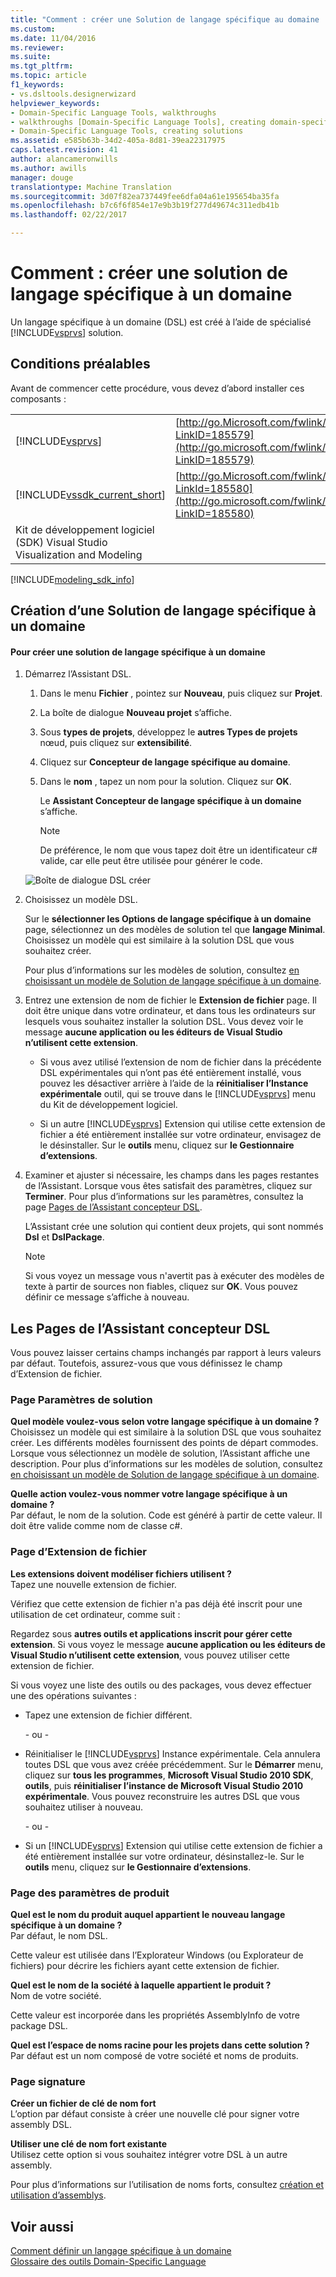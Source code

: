 ```yaml
---
title: "Comment : créer une Solution de langage spécifique au domaine | Documents Microsoft"
ms.custom: 
ms.date: 11/04/2016
ms.reviewer: 
ms.suite: 
ms.tgt_pltfrm: 
ms.topic: article
f1_keywords:
- vs.dsltools.designerwizard
helpviewer_keywords:
- Domain-Specific Language Tools, walkthroughs
- walkthroughs [Domain-Specific Language Tools], creating domain-specific language
- Domain-Specific Language Tools, creating solutions
ms.assetid: e585b63b-34d2-405a-8d81-39ea22317975
caps.latest.revision: 41
author: alancameronwills
ms.author: awills
manager: douge
translationtype: Machine Translation
ms.sourcegitcommit: 3d07f82ea737449fee6dfa04a61e195654ba35fa
ms.openlocfilehash: b7c6f6f854e17e9b3b19f277d49674c311edb41b
ms.lasthandoff: 02/22/2017

---
```

# <a name="how-to-create-a-domain-specific-language-solution"></a>Comment : créer une solution de langage spécifique à un domaine
Un langage spécifique à un domaine (DSL) est créé à l’aide de spécialisé [!INCLUDE[vsprvs](../code-quality/includes/vsprvs_md.md)] solution.  
  
## <a name="prerequisites"></a>Conditions préalables  
 Avant de commencer cette procédure, vous devez d’abord installer ces composants :  
  
|||  
|-|-|  
|[!INCLUDE[vsprvs](../code-quality/includes/vsprvs_md.md)]|[http://go.Microsoft.com/fwlink/?LinkID=185579](http://go.microsoft.com/fwlink/?LinkID=185579)|  
|[!INCLUDE[vssdk_current_short](../modeling/includes/vssdk_current_short_md.md)]|[http://go.Microsoft.com/fwlink/?LinkId=185580](http://go.microsoft.com/fwlink/?LinkID=185580)|  
|Kit de développement logiciel (SDK) Visual Studio Visualization and Modeling||  


[!INCLUDE[modeling_sdk_info](includes/modeling_sdk_info.md)]

  
## <a name="creating-a-domain-specific-language-solution"></a>Création d’une Solution de langage spécifique à un domaine  
  
#### <a name="to-create-a-domain-specific-language-solution"></a>Pour créer une solution de langage spécifique à un domaine  
  
1.  Démarrez l’Assistant DSL.  
  
    1.  Dans le menu **Fichier** , pointez sur **Nouveau**, puis cliquez sur **Projet**.  
  
    2.  La boîte de dialogue **Nouveau projet** s’affiche.  
  
    3.  Sous **types de projets**, développez le **autres Types de projets** nœud, puis cliquez sur **extensibilité**.  
  
    4.  Cliquez sur **Concepteur de langage spécifique au domaine**.  
  
    5.  Dans le **nom** , tapez un nom pour la solution. Cliquez sur **OK**.  
  
         Le **Assistant Concepteur de langage spécifique à un domaine** s’affiche.  
  
        > [!NOTE]
        >  De préférence, le nom que vous tapez doit être un identificateur c# valide, car elle peut être utilisée pour générer le code.  
  
     ![Boîte de dialogue DSL créer](../modeling/media/create_dsldialog.png "Create_DSLDialog")  
  
2.  Choisissez un modèle DSL.  
  
     Sur le **sélectionner les Options de langage spécifique à un domaine** page, sélectionnez un des modèles de solution tel que **langage Minimal**. Choisissez un modèle qui est similaire à la solution DSL que vous souhaitez créer.  
  
     Pour plus d’informations sur les modèles de solution, consultez [en choisissant un modèle de Solution de langage spécifique à un domaine](../modeling/choosing-a-domain-specific-language-solution-template.md).  
  
3.  Entrez une extension de nom de fichier le **Extension de fichier** page. Il doit être unique dans votre ordinateur, et dans tous les ordinateurs sur lesquels vous souhaitez installer la solution DSL. Vous devez voir le message **aucune application ou les éditeurs de Visual Studio n’utilisent cette extension**.  
  
    -   Si vous avez utilisé l’extension de nom de fichier dans la précédente DSL expérimentales qui n’ont pas été entièrement installé, vous pouvez les désactiver arrière à l’aide de la **réinitialiser l’Instance expérimentale** outil, qui se trouve dans le [!INCLUDE[vsprvs](../code-quality/includes/vsprvs_md.md)] menu du Kit de développement logiciel.  
  
    -   Si un autre [!INCLUDE[vsprvs](../code-quality/includes/vsprvs_md.md)] Extension qui utilise cette extension de fichier a été entièrement installée sur votre ordinateur, envisagez de le désinstaller. Sur le **outils** menu, cliquez sur **le Gestionnaire d’extensions**.  
  
4.  Examiner et ajuster si nécessaire, les champs dans les pages restantes de l’Assistant. Lorsque vous êtes satisfait des paramètres, cliquez sur **Terminer**. Pour plus d’informations sur les paramètres, consultez la page [Pages de l’Assistant concepteur DSL](#settings).  
  
     L’Assistant crée une solution qui contient deux projets, qui sont nommés **Dsl** et **DslPackage**.  
  
    > [!NOTE]
    >  Si vous voyez un message vous n'avertit pas à exécuter des modèles de texte à partir de sources non fiables, cliquez sur **OK**. Vous pouvez définir ce message s’affiche à nouveau.  
  
##  <a name="a-namesettingsa-the-dsl-designer-wizard-pages"></a><a name="settings"></a>Les Pages de l’Assistant concepteur DSL  
 Vous pouvez laisser certains champs inchangés par rapport à leurs valeurs par défaut. Toutefois, assurez-vous que vous définissez le champ d’Extension de fichier.  
  
### <a name="solution-settings-page"></a>Page Paramètres de solution  
 **Quel modèle voulez-vous selon votre langage spécifique à un domaine ?**  
 Choisissez un modèle qui est similaire à la solution DSL que vous souhaitez créer. Les différents modèles fournissent des points de départ commodes. Lorsque vous sélectionnez un modèle de solution, l’Assistant affiche une description. Pour plus d’informations sur les modèles de solution, consultez [en choisissant un modèle de Solution de langage spécifique à un domaine](../modeling/choosing-a-domain-specific-language-solution-template.md).  
  
 **Quelle action voulez-vous nommer votre langage spécifique à un domaine ?**  
 Par défaut, le nom de la solution. Code est généré à partir de cette valeur. Il doit être valide comme nom de classe c#.  
  
### <a name="file-extension-page"></a>Page d’Extension de fichier  
 **Les extensions doivent modéliser fichiers utilisent ?**  
 Tapez une nouvelle extension de fichier.  
  
 Vérifiez que cette extension de fichier n'a pas déjà été inscrit pour une utilisation de cet ordinateur, comme suit :  
  
 Regardez sous **autres outils et applications inscrit pour gérer cette extension**. Si vous voyez le message **aucune application ou les éditeurs de Visual Studio n’utilisent cette extension**, vous pouvez utiliser cette extension de fichier.  
  
 Si vous voyez une liste des outils ou des packages, vous devez effectuer une des opérations suivantes :  
  
-   Tapez une extension de fichier différent.  
  
     \- ou -  
  
-   Réinitialiser le [!INCLUDE[vsprvs](../code-quality/includes/vsprvs_md.md)] Instance expérimentale. Cela annulera toutes DSL que vous avez créée précédemment. Sur le **Démarrer** menu, cliquez sur **tous les programmes**, **Microsoft Visual Studio 2010 SDK**, **outils**, puis **réinitialiser l’instance de Microsoft Visual Studio 2010 expérimentale**. Vous pouvez reconstruire les autres DSL que vous souhaitez utiliser à nouveau.  
  
     \- ou -  
  
-   Si un [!INCLUDE[vsprvs](../code-quality/includes/vsprvs_md.md)] Extension qui utilise cette extension de fichier a été entièrement installée sur votre ordinateur, désinstallez-le. Sur le **outils** menu, cliquez sur **le Gestionnaire d’extensions**.  
  
### <a name="product-settings-page"></a>Page des paramètres de produit  
 **Quel est le nom du produit auquel appartient le nouveau langage spécifique à un domaine ?**  
 Par défaut, le nom DSL.  
  
 Cette valeur est utilisée dans l’Explorateur Windows (ou Explorateur de fichiers) pour décrire les fichiers ayant cette extension de fichier.  
  
 **Quel est le nom de la société à laquelle appartient le produit ?**  
 Nom de votre société.  
  
 Cette valeur est incorporée dans les propriétés AssemblyInfo de votre package DSL.  
  
 **Quel est l’espace de noms racine pour les projets dans cette solution ?**  
 Par défaut est un nom composé de votre société et noms de produits.  
  
### <a name="signing-page"></a>Page signature  
 **Créer un fichier de clé de nom fort**  
 L’option par défaut consiste à créer une nouvelle clé pour signer votre assembly DSL.  
  
 **Utiliser une clé de nom fort existante**  
 Utilisez cette option si vous souhaitez intégrer votre DSL à un autre assembly.  
  
 Pour plus d’informations sur l’utilisation de noms forts, consultez [création et utilisation d’assemblys](http://go.microsoft.com/fwlink/?LinkId=186073).  
  
## <a name="see-also"></a>Voir aussi  
 [Comment définir un langage spécifique à un domaine](../modeling/how-to-define-a-domain-specific-language.md)   
 [Glossaire des outils Domain-Specific Language](http://msdn.microsoft.com/en-us/ca5e84cb-a315-465c-be24-76aa3df276aa)


